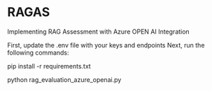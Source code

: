 # RAGAS
Implementing RAG Assessment with Azure OPEN AI Integration

First, update the .env file with your keys and endpoints
Next, run the following commands:

pip install -r requirements.txt

python rag_evaluation_azure_openai.py
